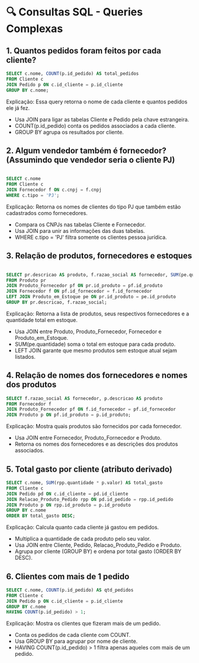 # 🔍 Consultas SQL - Queries Complexas

## 1. Quantos pedidos foram feitos por cada cliente?
```sql
SELECT c.nome, COUNT(p.id_pedido) AS total_pedidos
FROM Cliente c
JOIN Pedido p ON c.id_cliente = p.id_cliente
GROUP BY c.nome;
```

Explicação:
Essa query retorna o nome de cada cliente e quantos pedidos ele já fez.
- Usa JOIN para ligar as tabelas Cliente e Pedido pela chave estrangeira.
- COUNT(p.id_pedido) conta os pedidos associados a cada cliente.
- GROUP BY agrupa os resultados por cliente.

## 2. Algum vendedor também é fornecedor? (Assumindo que vendedor seria o cliente PJ)
```sql

SELECT c.nome
FROM Cliente c
JOIN Fornecedor f ON c.cnpj = f.cnpj
WHERE c.tipo = 'PJ';
```

Explicação: Retorna os nomes de clientes do tipo PJ que também estão cadastrados como fornecedores.
- Compara os CNPJs nas tabelas Cliente e Fornecedor.
- Usa JOIN para unir as informações das duas tabelas.
- WHERE c.tipo = 'PJ' filtra somente os clientes pessoa jurídica.

## 3. Relação de produtos, fornecedores e estoques
```sql

SELECT pr.descricao AS produto, f.razao_social AS fornecedor, SUM(pe.quantidade) AS total_estoque
FROM Produto pr
JOIN Produto_Fornecedor pf ON pr.id_produto = pf.id_produto
JOIN Fornecedor f ON pf.id_fornecedor = f.id_fornecedor
LEFT JOIN Produto_em_Estoque pe ON pr.id_produto = pe.id_produto
GROUP BY pr.descricao, f.razao_social;
```

Explicação: Retorna a lista de produtos, seus respectivos fornecedores e a quantidade total em estoque.

- Usa JOIN entre Produto, Produto_Fornecedor, Fornecedor e Produto_em_Estoque.
- SUM(pe.quantidade) soma o total em estoque para cada produto.
- LEFT JOIN garante que mesmo produtos sem estoque atual sejam listados.

## 4. Relação de nomes dos fornecedores e nomes dos produtos
```sql
SELECT f.razao_social AS fornecedor, p.descricao AS produto
FROM Fornecedor f
JOIN Produto_Fornecedor pf ON f.id_fornecedor = pf.id_fornecedor
JOIN Produto p ON pf.id_produto = p.id_produto;
```

Explicação: Mostra quais produtos são fornecidos por cada fornecedor.
- Usa JOIN entre Fornecedor, Produto_Fornecedor e Produto.
- Retorna os nomes dos fornecedores e as descrições dos produtos associados.

## 5. Total gasto por cliente (atributo derivado)
```sql
SELECT c.nome, SUM(rpp.quantidade * p.valor) AS total_gasto
FROM Cliente c
JOIN Pedido pd ON c.id_cliente = pd.id_cliente
JOIN Relacao_Produto_Pedido rpp ON pd.id_pedido = rpp.id_pedido
JOIN Produto p ON rpp.id_produto = p.id_produto
GROUP BY c.nome
ORDER BY total_gasto DESC;
```

Explicação: Calcula quanto cada cliente já gastou em pedidos.
- Multiplica a quantidade de cada produto pelo seu valor.
- Usa JOIN entre Cliente, Pedido, Relacao_Produto_Pedido e Produto.
- Agrupa por cliente (GROUP BY) e ordena por total gasto (ORDER BY DESC).

## 6. Clientes com mais de 1 pedido
```sql
SELECT c.nome, COUNT(p.id_pedido) AS qtd_pedidos
FROM Cliente c
JOIN Pedido p ON c.id_cliente = p.id_cliente
GROUP BY c.nome
HAVING COUNT(p.id_pedido) > 1;
```

Explicação: Mostra os clientes que fizeram mais de um pedido.
- Conta os pedidos de cada cliente com COUNT.
- Usa GROUP BY para agrupar por nome de cliente.
- HAVING COUNT(p.id_pedido) > 1 filtra apenas aqueles com mais de um pedido.
